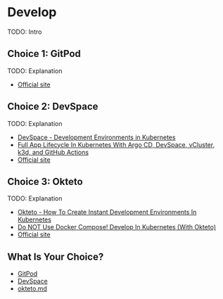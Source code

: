 # Develop

TODO: Intro

## Choice 1: GitPod

TODO: Explanation

* [Official site](https://gitpod.io)

## Choice 2: DevSpace

TODO: Explanation

* [DevSpace - Development Environments in Kubernetes](https://youtu.be/nQly_CEjJc4)
* [Full App Lifecycle In Kubernetes With Argo CD, DevSpace, vCluster, k3d, and GitHub Actions](https://youtu.be/uU-EAQ8Vbvk)
* [Official site](https://devspace.sh)

## Choice 3: Okteto

TODO: Explanation

* [Okteto - How To Create Instant Development Environments In Kubernetes](https://youtu.be/yjgHHUT-5-s)
* [Do NOT Use Docker Compose! Develop In Kubernetes (With Okteto)](https://youtu.be/RTo9Pvo_yiY)
* [Official site](https://okteto.com)

## What Is Your Choice?

* [GitPod](gitpod.md)
* [DevSpace](devspace.md)
* [okteto.md](okteto.md)